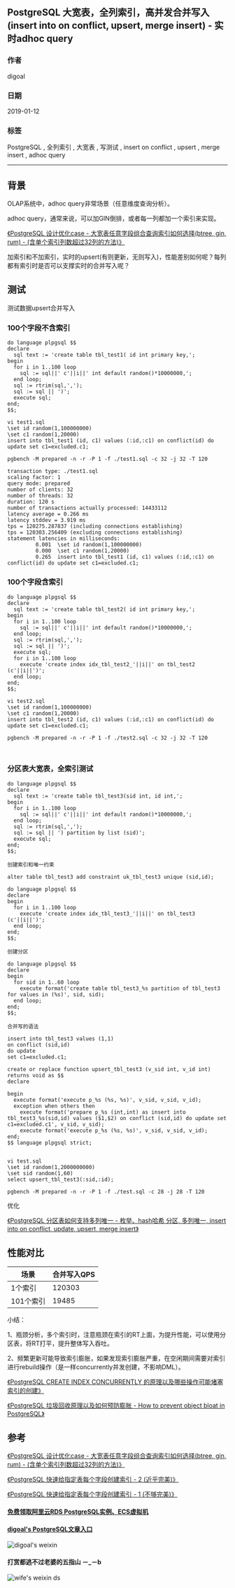 ## PostgreSQL 大宽表，全列索引，高并发合并写入(insert into on conflict, upsert, merge insert) - 实时adhoc query    
                                                                                                                      
### 作者                                                                  
digoal                                                                  
                                                                                               
### 日期                                                                               
2019-01-12                                                           
                                                                    
### 标签                                                                                                        
PostgreSQL , 全列索引 , 大宽表 , 写测试 , insert on conflict , upsert , merge insert , adhoc query             
                                                                                                                      
----                                                                                                                
                                                                                                                         
## 背景          
OLAP系统中，adhoc query非常场景（任意维度查询分析）。      
      
adhoc query，通常来说，可以加GIN倒排，或者每一列都加一个索引来实现。    
    
[《PostgreSQL 设计优化case - 大宽表任意字段组合查询索引如何选择(btree, gin, rum) - (含单个索引列数超过32列的方法)》](../201808/20180803_01.md)      
    
加索引和不加索引，实时的upsert(有则更新，无则写入)，性能差别如何呢？每列都有索引时是否可以支撑实时的合并写入呢？    
    
## 测试    
测试数据upsert合并写入    
    
### 100个字段不含索引    
    
```    
do language plpgsql $$     
declare    
  sql text := 'create table tbl_test1( id int primary key,';    
begin    
  for i in 1..100 loop    
    sql := sql||' c'||i||' int default random()*10000000,';    
  end loop;    
  sql := rtrim(sql,',');    
  sql := sql || ')';    
  execute sql;    
end;    
$$;    
```    
    
```    
vi test1.sql    
\set id random(1,100000000)    
\set c1 random(1,20000)    
insert into tbl_test1 (id, c1) values (:id,:c1) on conflict(id) do update set c1=excluded.c1;    
```    
    
```    
pgbench -M prepared -n -r -P 1 -f ./test1.sql -c 32 -j 32 -T 120    
    
transaction type: ./test1.sql    
scaling factor: 1    
query mode: prepared    
number of clients: 32    
number of threads: 32    
duration: 120 s    
number of transactions actually processed: 14433112    
latency average = 0.266 ms    
latency stddev = 3.919 ms    
tps = 120275.287837 (including connections establishing)    
tps = 120303.256409 (excluding connections establishing)    
statement latencies in milliseconds:    
         0.001  \set id random(1,100000000)    
         0.000  \set c1 random(1,20000)    
         0.265  insert into tbl_test1 (id, c1) values (:id,:c1) on conflict(id) do update set c1=excluded.c1;    
```    
    
### 100个字段含索引    
    
```    
do language plpgsql $$     
declare    
  sql text := 'create table tbl_test2( id int primary key,';    
begin    
  for i in 1..100 loop    
    sql := sql||' c'||i||' int default random()*10000000,';    
  end loop;    
  sql := rtrim(sql,',');    
  sql := sql || ')';    
  execute sql;    
  for i in 1..100 loop    
    execute 'create index idx_tbl_test2_'||i||' on tbl_test2 (c'||i||')';    
  end loop;    
end;    
$$;    
```    
    
```    
vi test2.sql    
\set id random(1,100000000)    
\set c1 random(1,20000)    
insert into tbl_test2 (id, c1) values (:id,:c1) on conflict(id) do update set c1=excluded.c1;    
```    
    
```    
pgbench -M prepared -n -r -P 1 -f ./test2.sql -c 32 -j 32 -T 120    
    
    
```    
  
### 分区表大宽表，全索引测试
```
do language plpgsql $$     
declare    
  sql text := 'create table tbl_test3(sid int, id int,';    
begin    
  for i in 1..100 loop    
    sql := sql||' c'||i||' int default random()*10000000,';    
  end loop;    
  sql := rtrim(sql,',');    
  sql := sql || ') partition by list (sid)';    
  execute sql;    
end;    
$$;    

创建索引和唯一约束

alter table tbl_test3 add constraint uk_tbl_test3 unique (sid,id);

do language plpgsql $$
declare
begin
  for i in 1..100 loop
    execute 'create index idx_tbl_test3_'||i||' on tbl_test3 (c'||i||')';
  end loop;
end;
$$;

创建分区

do language plpgsql $$
declare
begin
  for sid in 1..60 loop
    execute format('create table tbl_test3_%s partition of tbl_test3 for values in (%s)', sid, sid);  
  end loop;
end;
$$;

合并写的语法

insert into tbl_test3 values (1,1) 
on conflict (sid,id) 
do update 
set c1=excluded.c1;

create or replace function upsert_tbl_test3 (v_sid int, v_id int) returns void as $$
declare
  
begin
  execute format('execute p_%s (%s, %s)', v_sid, v_sid, v_id);
  exception when others then 
    execute format('prepare p_%s (int,int) as insert into tbl_test3_%s(sid,id) values ($1,$2) on conflict (sid,id) do update set c1=excluded.c1', v_sid, v_sid);
    execute format('execute p_%s (%s, %s)', v_sid, v_sid, v_id);
end;
$$ language plpgsql strict;


vi test.sql
\set id random(1,2000000000)
\set sid random(1,60)
select upsert_tbl_test3(:sid,:id);

pgbench -M prepared -n -r -P 1 -f ./test.sql -c 28 -j 28 -T 120
```
    
优化  
  
[《PostgreSQL 分区表如何支持多列唯一 - 枚举、hash哈希 分区, 多列唯一, insert into on conflict, update, upsert, merge insert》](./20190111_01.md)    
    
## 性能对比    
    
场景 | 合并写入QPS    
---|---    
1个索引 | 120303    
101个索引 | 19485    
  
小结：  
  
1、瓶颈分析，多个索引时，注意瓶颈在索引的RT上面，为提升性能，可以使用分区表，将RT打平，提升整体写入吞吐。    
  
2、频繁更新可能导致索引膨胀，如果发现索引膨胀严重，在空闲期间需要对索引进行rebuild操作（是一样concurrently并发创建，不影响DML）。  
  
[《PostgreSQL CREATE INDEX CONCURRENTLY 的原理以及哪些操作可能堵塞索引的创建》](../201804/20180424_05.md)    
  
[《PostgreSQL 垃圾回收原理以及如何预防膨胀 - How to prevent object bloat in PostgreSQL》](../201504/20150429_02.md)    
    
## 参考    
[《PostgreSQL 设计优化case - 大宽表任意字段组合查询索引如何选择(btree, gin, rum) - (含单个索引列数超过32列的方法)》](../201808/20180803_01.md)      
    
[《PostgreSQL 快速给指定表每个字段创建索引 - 2 (近乎完美)》](../201809/20180903_03.md)      
    
[《PostgreSQL 快速给指定表每个字段创建索引 - 1 (不够完美)》](../201808/20180822_01.md)      
      
  
  
  
  
  
  
  
  
  
#### [免费领取阿里云RDS PostgreSQL实例、ECS虚拟机](https://free.aliyun.com/ "57258f76c37864c6e6d23383d05714ea")
  
  
#### [digoal's PostgreSQL文章入口](https://github.com/digoal/blog/blob/master/README.md "22709685feb7cab07d30f30387f0a9ae")
  
  
![digoal's weixin](../pic/digoal_weixin.jpg "f7ad92eeba24523fd47a6e1a0e691b59")
  
  
  
  
  
  
#### 打赏都逃不过老婆的五指山 －_－b  
![wife's weixin ds](../pic/wife_weixin_ds.jpg "acd5cce1a143ef1d6931b1956457bc9f")
  
